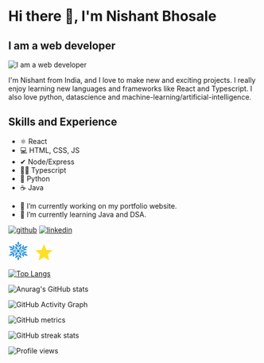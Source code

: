 # Hi there 👋, I'm Nishant Bhosale
## I am a web developer
![I am a web developer](https://arturssmirnovs.github.io/github-profile-readme-generator/images/banner.png)

I'm Nishant from India, and I love to make new and exciting projects. I really enjoy learning new languages and frameworks like React and Typescript. I also love python, datascience and machine-learning/artificial-intelligence.

## Skills and Experience
* ⚛ React
* 💻 HTML, CSS, JS
* ✔ Node/Express
* 👨‍💻 Typescript
* 🐍 Python
* ☕ Java

- 🔭 I’m currently working on my portfolio website. 
- 🌱 I’m currently learning Java and DSA. 


[<img src='https://cdn.jsdelivr.net/npm/simple-icons@3.0.1/icons/github.svg' alt='github' height='40'>](https://github.com/Nishant-Bhosale)  [<img src='https://cdn.jsdelivr.net/npm/simple-icons@3.0.1/icons/linkedin.svg' alt='linkedin' height='40'>](https://www.linkedin.com/in/nishant-bhosale-6777241b6/)  

<a href='https://archiveprogram.github.com/'><img src='https://raw.githubusercontent.com/acervenky/animated-github-badges/master/assets/acbadge.gif' width='40' height='40'></a> <a href='https://stars.github.com/'><img src='https://raw.githubusercontent.com/acervenky/animated-github-badges/master/assets/starbadge.gif' width='35' height='35'></a> 

[![Top Langs](https://github-readme-stats.vercel.app/api/top-langs/?username=Nishant-Bhosale)](https://github.com/anuraghazra/github-readme-stats)

![Anurag's GitHub stats](https://github-readme-stats.vercel.app/api?username=nishant-bhosale&show_icons=true&theme=cobalt)

![GitHub Activity Graph](https://activity-graph.herokuapp.com/graph?username=Nishant-Bhosale)  

![GitHub metrics](https://metrics.lecoq.io/Nishant-Bhosale)  

![GitHub streak stats](https://github-readme-streak-stats.herokuapp.com/?user=Nishant-Bhosale)  

![Profile views](https://gpvc.arturio.dev/Nishant-Bhosale)  
